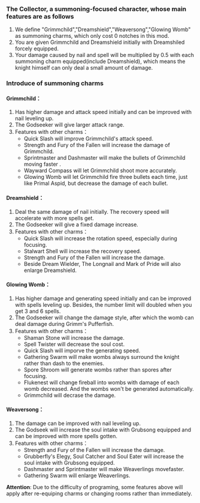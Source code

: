 ### The Collector, a summoning-focused character, whose main features are as follows

1. We define "Grimmchild","Dreamshield","Weaversong","Glowing Womb" as summoning charms, which only cost 0 notches in this mod.
2. You are given Grimmchild and Dreamshield initially with Dreamshiled forcely equipped.
3. Your damage caused by nail and spell will be multiplied by 0.5 with each summoning charm equipped(include Dreamshield), which means the knight himself can only deal a small amount of damage.

### Introduce of summoning charms
#### Grimmchild：
1. Has higher damage and attack speed initially and can be improved with nail leveling up.
2. The Godseeker will give larger attack range.
3. Features with other charms：
	- Quick Slash will improve Grimmchild's attack speed.
	- Strength and Fury of the Fallen will increase the damage of Grimmchild.
	- Sprintmaster and Dashmaster will make the bullets of Grimmchild moving faster .
	- Wayward Compass will let Grimmchild shoot more accurately.
	- Glowing Womb will let Grimmchild fire three bullets each time, just like Primal Aspid, but decrease the damage of each bullet.

#### Dreamshield：
1. Deal the same damage of nail initially. The recovery speed will accelerate with more spells get.
2. The Godseeker will give a fixed damage increase. 
3. Features with other charms：
	- Quick Slash will increase the rotation speed, especially during focusing.
	- Stalwart Shell will increase the recovery speed.
	- Strength and Fury of the Fallen will increase the damage.
	- Beside Dream Wielder, The Longnail and Mark of Pride will also enlarge Dreamshield.

#### Glowing Womb：
1. Has higher damage and generating speed initially and can be improved with spells leveling up. Besides, the number limit will doubled when you get 3 and 6 spells.
3. The Godseeker will change the damage style, after which the womb can deal damage during Grimm's Pufferfish.
3. Features with other charms：
	- Shaman Stone will increase the damage.
	- Spell Twister will decrease the soul cost.
	- Quick Slash will imporve the generating speed.
	- Gathering Swarm will make wombs always surround the knight rather than dash to the enemies.
	- Spore Shroom will generate wombs rather than spores after focusing.
	- Flukenest will change fireball into wombs with damage of each womb decreased. And the wombs won't be generated automatically. 
	- Grimmchild will decrase the damage.

#### Weaversong：
1. The damage can be improved with nail leveling up.
2. The Godseek will increase the soul intake with Grubsong equipped and can be improved with more spells gotten.
3. Features with other charms：
    - Strength and Fury of the Fallen will increase the damage.
	- Grubberfly's Elegy, Soul Catcher and Soul Eater will increase the soul intake with Grubsong equipped.
	- Dashmaster and Sprintmaster will make Weaverlings movefaster.
	- Gathering Swarm will enlarge Weaverlings.

**Attention**: Due to the difficulty of programing, some features above will apply after re-equiping charms or changing rooms rather than immediately.